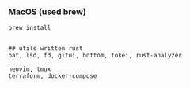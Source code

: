 ### MacOS (used brew)

```
brew install


## utils written rust
bat, lsd, fd, gitui, bottom, tokei, rust-analyzer

neovim, tmux 
terraform, docker-compose

```
